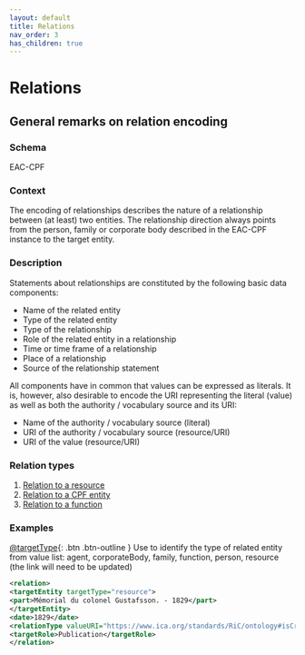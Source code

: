 ```yaml
---
layout: default
title: Relations
nav_order: 3
has_children: true
---
```


# Relations 

## General remarks on relation encoding
### Schema
EAC-CPF
### Context
The encoding of relationships describes the nature of a relationship between (at least) two entities. The relationship direction always points from the person, family or corporate body described in the EAC-CPF instance to the target entity.
### Description
Statements about relationships are constituted by the following basic data components:
* Name of the related entity
* Type of the related entity
* Type of the relationship
* Role of the related entity in a relationship
* Time or time frame of a relationship
* Place of a relationship
* Source of the relationship statement

All components have in common that values can be expressed as literals. It is, however, also desirable to encode the URI representing the literal (value) as well as both the authority / vocabulary source and its URI:
* Name of the authority / vocabulary source (literal)
* URI of the authority / vocabulary source (resource/URI)
* URI of the value (resource/URI)

### Relation types
1. [Relation to a resource](tbd)
2. [Relation to a CPF entity](tbd)
3. [Relation to a function](tbd)

### Examples 
[@targetType](https://eac.staatsbibliothek-berlin.de/schema/taglibrary/cpfTagLibrary2021Draft_EN.html#attr-targetType){: .btn .btn-outline }
Use to identify the type of related entity from value list: agent, corporateBody, family, function, person, resource
(the link will need to be updated)
```xml
<relation>
<targetEntity targetType="resource">
<part>Mémorial du colonel Gustafsson. - 1829</part>
</targetEntity>
<date>1829</date>
<relationType valueURI="https://www.ica.org/standards/RiC/ontology#isCreatorOf" vocabularySource="RiC-O" vocabularySourceURI="https://www.ica.org/standards/RiC/ontology">is creator of</relationType>
<targetRole>Publication</targetRole>
</relation>
```

